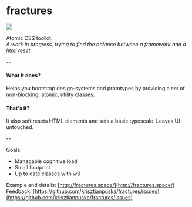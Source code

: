 # fractures

![](https://travis-ci.org/krisztianpuska/fractures.svg)

Atomic CSS toolkit.  
*A work in progress, trying to find the balance between a framework and a html reset.*

-- 

#### What it does?
Helps you bootstrap design-systems and prototypes by providing a set of non-blocking, atomic, utility classes.

#### That's it?
It also soft resets HTML elements and sets a basic typescale. Leaves UI untouched.

--

Goals:
- Managable cognitive load
- Small footprint
- Up to date classes with w3

Example and details: [http://fractures.space/](http://fractures.space/)  
Feedback: [https://github.com/krisztianpuska/fractures/issues](https://github.com/krisztianpuska/fractures/issues)
